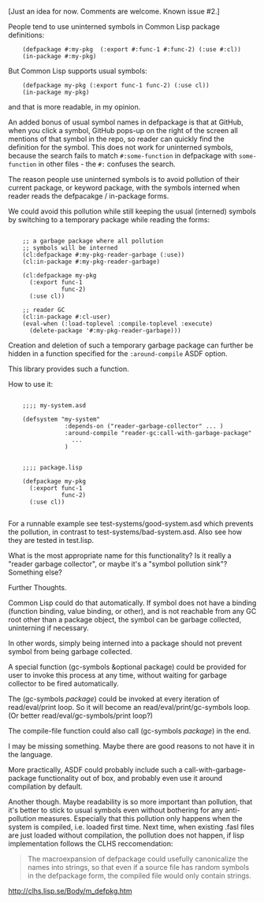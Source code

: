[Just an idea for now. Comments are welcome. Known issue #2.]

People tend to use uninterned symbols in Common Lisp package definitions:

```common-lisp
    (defpackage #:my-pkg  (:export #:func-1 #:func-2) (:use #:cl))
    (in-package #:my-pkg)
```

But Common Lisp supports usual symbols:

```common-lisp
    (defpackage my-pkg (:export func-1 func-2) (:use cl))
    (in-package my-pkg)
```
and that is more readable, in my opinion.

An added bonus of usual symbol names in defpackage is that at GitHub,
when you click a symbol, GitHub pops-up on the right of the screen
all mentions of that symbol in the repo, so reader can quickly find
the definition for the symbol. This does not work for uninterned
symbols, because the search fails to match `#:some-function` in defpackage
with `some-function` in other files - the `#:` confuses the search.

The reason people use uninterned symbols is to avoid pollution of their
current package, or keyword package, with the symbols interned
when reader reads the defpacakge / in-package forms.

We could avoid this pollution while still keeping the usual (interned)
symbols by switching to a temporary package while
reading the forms:

```common-lisp

    ;; a garbage package where all pollution
    ;; symbols will be interned
    (cl:defpackage #:my-pkg-reader-garbage (:use))
    (cl:in-package #:my-pkg-reader-garbage)

    (cl:defpackage my-pkg
      (:export func-1
               func-2)
      (:use cl))

    ;; reader GC
    (cl:in-package #:cl-user)
    (eval-when (:load-toplevel :compile-toplevel :execute)
      (delete-package '#:my-pkg-reader-garbage)))

```

Creation and deletion of such a temporary garbage package
can further be hidden in a function specified for the `:around-compile`
ASDF option.

This library provides such a function.

How to use it:

```common-lisp

    ;;;; my-system.asd

    (defsystem "my-system"
                :depends-on ("reader-garbage-collector" ... )
                :around-compile "reader-gc:call-with-garbage-package"
                  ...
                )


    ;;;; package.lisp

    (defpackage my-pkg
      (:export func-1
               func-2)
      (:use cl))


```

For a runnable example see test-systems/good-system.asd
which prevents the pollution, in contrast to test-systems/bad-system.asd.
Also see how they are tested in test.lisp.

What is the most appropriate name for this functionality?
Is it really a "reader garbage collector",
or maybe it's a "symbol pollution sink"? Something else?

Further Thoughts.

Common Lisp could do that automatically. If symbol does not have a
binding (function binding, value binding, or other), and is not
reachable from any GC root other than a package object,
the symbol can be garbage collected, uninterning if necessary.

In other words, simply being interned into a package should
not prevent symbol from being garbage collected.

A special function (gc-symbols &optional package) could be provided
for user to invoke this process at any time, without waiting for garbage
collector to be fired automatically.

The (gc-symbols *package*) could be invoked at every iteration
of read/eval/print loop. So it will become an read/eval/print/gc-symbols loop.
(Or better read/eval/gc-symbols/print loop?)

The compile-file function could also call (gc-symbols *package*) in the end.

I may be missing something. Maybe there are good reasons to not have
it in the language.

More practically, ASDF could probably include such a call-with-garbage-package
functionality out of box, and probably even use it around compilation
by default.

Another though. Maybe readability is so more important than pollution,
that it's better to stick to usual symbols even without bothering
for any anti-pollution measures. Especially that
this pollution only happens when the system is compiled,
i.e. loaded first time. Next time, when existing .fasl files
are just loaded without compilation, the pollution does not happen,
if lisp implementation follows the CLHS reccomendation:

> The macroexpansion of defpackage could usefully canonicalize
  the names into strings, so that even if a source file has
  random symbols in the defpackage form, the compiled file would
  only contain strings.

http://clhs.lisp.se/Body/m_defpkg.htm